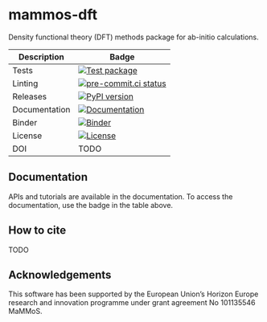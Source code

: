 # mammos-dft
Density functional theory (DFT) methods package for ab-initio calculations.

| Description   | Badge                                                                                                                                                                         |
|---------------|-------------------------------------------------------------------------------------------------------------------------------------------------------------------------------|
| Tests         | [![Test package](https://github.com/MaMMoS-project/mammos-dft/actions/workflows/test.yml/badge.svg)](https://github.com/MaMMoS-project/mammos-dft/actions/workflows/test.yml) |
| Linting       | [![pre-commit.ci status](https://results.pre-commit.ci/badge/github/mammos-project/mammos-mumag/main.svg)](https://results.pre-commit.ci/latest/github/mammos-project/mammos-dft/main)                                                                                                                                                                          |
| Releases      | [![PyPI version](https://badge.fury.io/py/mammos-dft.svg)](https://badge.fury.io/py/mammos-dft)                                                                               |
| Documentation | [![Documentation](https://img.shields.io/badge/Docs-ubermag.github.io-blue)](https://mammos-project.github.io/mammos/index.html)                                                                                                                            |
| Binder        | [![Binder](https://mybinder.org/badge_logo.svg)](https://mybinder.org/v2/gh/MaMMoS-project/mammos.git/main)                                                                   |
| License       | [![License](https://img.shields.io/badge/License-MIT-blue.svg)](https://opensource.org/licenses/MIT)                                                                                                                                                                              |
| DOI           | TODO                                                                                                                                                                          |

## Documentation

APIs and tutorials are available in the documentation. To access the documentation, use the badge in the table above.

## How to cite

TODO

## Acknowledgements

This software has been supported by the European Union’s Horizon Europe research and innovation programme under grant agreement No 101135546 MaMMoS.
